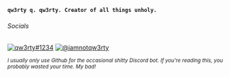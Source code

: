 **`qw3rty q. qw3rty. Creator of all things unholy.`**


###### Socials

[![qw3rty#1234](https://img.shields.io/badge/discord-qw3rty%231234-%237289DA?style=flat-square&logo=discord)](https://discord.com/users/367408425463709708)
[![@iamnotqw3rty](https://img.shields.io/badge/twitter-%40iamnotqw3rty-%231DA1F2?style=flat-square&logo=twitter)](https://twitter.com/iamnotqw3rty)

*<sub>I usually only use Github for the occasional shitty Discord bot. If you're reading this, you probably wasted your time. My bad!</sub>*

